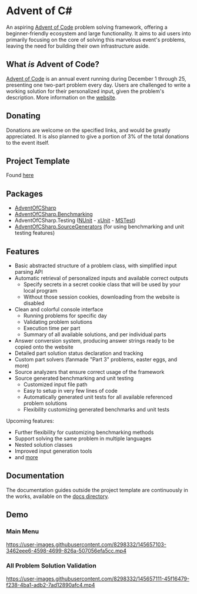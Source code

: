 # Advent of C#

An aspiring [Advent of Code](https://adventofcode.com/) problem solving framework, offering a beginner-friendly ecosystem and large functionality.
It aims to aid users into primarily focusing on the core of solving this marvelous event's problems, leaving the need for building their own infrastructure aside.

## What *is* Advent of Code?

[Advent of Code](https://adventofcode.com/) is an annual event running during December 1 through 25, presenting one two-part problem every day.
Users are challenged to write a working solution for their personalized input, given the problem's description. More information on the [website](https://adventofcode.com/2021/about).

## Donating

Donations are welcome on the specified links, and would be greatly appreciated. It is also planned to give a portion of 3% of the total donations to the event itself.

## Project Template

Found [here](https://github.com/AlFasGD/AdventOfCSharp.Template)

## Packages

- [AdventOfCSharp](https://www.nuget.org/packages/AdventOfCSharp)
- [AdventOfCSharp.Benchmarking](https://www.nuget.org/packages/AdventOfCSharp.Benchmarking)
- AdventOfCSharp.Testing ([NUnit](https://www.nuget.org/packages/AdventOfCSharp.Testing.NUnit) - [xUnit](https://www.nuget.org/packages/AdventOfCSharp.Testing.XUnit) - [MSTest](https://www.nuget.org/packages/AdventOfCSharp.Testing.MSTest))
- [AdventOfCSharp.SourceGenerators](https://www.nuget.org/packages/AdventOfCSharp.SourceGenerators) (for using benchmarking and unit testing features)

## Features

- Basic abstracted structure of a problem class, with simplified input parsing API
- Automatic retrieval of personalized inputs and available correct outputs
  - Specify secrets in a secret cookie class that will be used by your local program
  - Without those session cookies, downloading from the website is disabled
- Clean and colorful console interface
  - Running problems for specific day
  - Validating problem solutions
  - Execution time per part
  - Summary of all available solutions, and per individual parts
- Answer conversion system, producing answer strings ready to be copied onto the website
- Detailed part solution status declaration and tracking
- Custom part solvers (fanmade "Part 3" problems, easter eggs, and more)
- Source analyzers that ensure correct usage of the framework
- Source generated benchmarking and unit testing
  - Customized input file path
  - Easy to setup in very few lines of code
  - Automatically generated unit tests for all available referenced problem solutions
  - Flexibility customizing generated benchmarks and unit tests

Upcoming features:
- Further flexibility for customizing benchmarking methods
- Support solving the same problem in multiple languages
- Nested solution classes
- Improved input generation tools
- and [more](https://github.com/AlFasGD/AdventOfCSharp/issues)

## Documentation

The documentation guides outside the project template are continuously in the works, available on the [docs directory](/docs/).

## Demo

### Main Menu

https://user-images.githubusercontent.com/8298332/145657103-3462eee6-4598-4699-826a-507056efa5cc.mp4

### All Problem Solution Validation

https://user-images.githubusercontent.com/8298332/145657111-45f16479-f238-4ba1-adb2-7ad12890afc4.mp4

